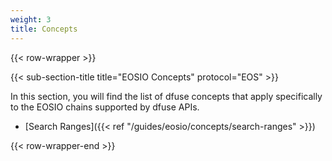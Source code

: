 ```yaml
---
weight: 3
title: Concepts
---
```


{{< row-wrapper >}}

{{< sub-section-title title="EOSIO Concepts" protocol="EOS" >}}

In this section, you will find the list of dfuse concepts that apply specifically to the EOSIO
chains supported by dfuse APIs.

- [Search Ranges]({{< ref "/guides/eosio/concepts/search-ranges" >}})

{{< row-wrapper-end >}}